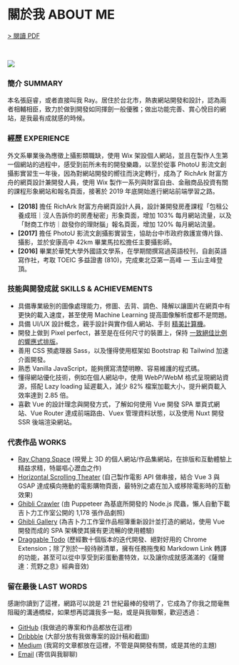 # 關於我 ABOUT ME

[> 閱讀 PDF](https://rayc.dev/about/rayc_resume.pdf#toolbar=0&navpanes=0&scrollbar=0&zoom=150)

<br>

<img src="https://avatars.githubusercontent.com/u/39514595?s=260"></img>

### 簡介 SUMMARY
本名張庭睿，或者直接叫我 Ray。居住於台北市，熱衷網站開發和設計，認為兩者相輔相臣，致力於做到開發如同揮劍一般優雅；做出功能完善、賞心悅目的網站，是我最有成就感的時候。

### 經歷 EXPERIENCE
外文系畢業後為應徵上攝影類職缺，使用 Wix 架設個人網站，並且在製作人生第一個網站的過程中，感受到前所未有的開發樂趣，以至於從事 PhotoU 影流文創攝影實習生一年後，因為對網站開發的嚮往而決定轉行，成為了 RichArk 財富方舟的網頁設計兼開發人員，使用 Wix 製作一系列與財富自由、金融商品投資有關的課程形象網站和報名頁面，接著於 2019 年底開始進行網站前端學習之路。
- **[2018]** 擔任 RichArk 財富方舟網頁設計人員，設計兼開發房產課程「包租公養成班｜沒人告訴你的房產秘密」形象頁面，增加 103% 每月網站流量，以及「財商工作坊｜啟發你的理財腦」報名頁面，增加 120% 每月網站流量。
- **[2017]** 擔任 PhotoU 影流文創攝影實習生，協助台中市政府救護宣傳片錄、攝影，並於安康高中 42km 畢業馬拉松擔任主要攝影師。
- **[2016]** 畢業於華梵大學外國語文學系，在學期間撰寫過英語校刊，自創英語寫作社，考取 TOEIC 多益證書 (810)，完成東北亞第一高峰 — 玉山主峰登頂。

### 技能與開發成就 SKILLS & ACHIEVEMENTS
- 具備專業級別的圖像處理能力，修圖、去背、調色、降解以讓圖片在網頁中有更快的載入速度，甚至使用 Machine Learning 提高圖像解析度都不是問題。
- 具備 UI/UX 設計概念，親手設計與實作個人網站、手刻 [精美計算機](https://rayc2045.github.io/vanilla-calculator/)。
- 開發上做到 Pixel perfect，甚至是在任何尺寸的裝置上，保持 [一致絕佳比例的響應式排版](https://rayc.dev)。
- 善用 CSS 預處理器 Sass，以及懂得使用框架如 Bootstrap 和 Tailwind 加速介面開發。
- 熟悉 Vanilla JavaScript，能夠撰寫清楚明瞭、容易維護的程式碼。
- 懂得網站優化技術，例如在個人網站中，使用 WebP/WebM 格式呈現網站資源，搭配 Lazy loading 延遲載入，減少 82% 檔案加載大小，提升網頁載入效率達到 2.85 倍。
- 喜歡 Vue 的設計理念與開發方式，了解如何使用 Vue 開發 SPA 單頁式網站、Vue Router 達成前端路由、Vuex 管理資料狀態，以及使用 Nuxt 開發 SSR 後端渲染網站。

### 代表作品 WORKS
- [Ray Chang Space](https://github.com/rayc2045/raychang-space/blob/master/README.md#ray-chang-space) (視覺上 3D 的個人網站/作品集網站，在排版和互動體驗上精益求精，特屬嘔心瀝血之作)
- [Horizontal Scrolling Theater](https://github.com/rayc2045/horizontal-scrolling-theater/blob/master/README.md#horizontal-scrolling-theater-with-vuejs) (自己製作電影 API 做串接，結合 Vue 3 與 GSAP 達成橫向捲動的電影購物頁面，最特別之處在加入或移除電影時的互動效果)
- [Ghibli Crawler](https://github.com/rayc2045/ghibli-crawler/blob/main/README.md#ghibli-crawler) (由 Puppeteer 為基底所開發的 Node.js 爬蟲，懶人自動下載吉卜力工作室公開的 1,178 張作品劇照)
- [Ghibli Gallery](https://github.com/rayc2045/ghibli-gallery/blob/main/README.md#ghibli-gallery---%E3%82%B9%E3%82%BF%E3%82%B8%E3%82%AA%E3%82%B8%E3%83%96%E3%83%AA%E4%BD%9C%E5%93%81%E3%81%AE%E5%A0%B4%E9%9D%A2%E5%86%99%E7%9C%9F) (為吉卜力工作室作品相簿重新設計並打造的網站，使用 Vue 開發而成的 SPA 架構使其擁有更流暢的使用體驗)
- [Draggable Todo](https://github.com/rayc2045/draggable-todoList/blob/master/README.md#draggable-to-do-list) (歷經數十個版本的迭代開發、絕對好用的 Chrome Extension；除了別於一般待辦清單，擁有任務拖曳和 Markdown Link 轉譯的功能，甚至可以從中享受到彩蛋動畫特效，以及讓你成就感滿滿的《薩爾達：荒野之息》經典音效)

### 留在最後 LAST WORDS
感謝你讀到了這裡，網路可以說是 21 世紀最棒的發明了，它成為了你我之間毫無阻礙的溝通橋樑，如果想再認識我多一點，或是與我聯繫，歡迎透過：
- [GitHub](https://github.com/rayc2045) (我做過的專案和作品都放在這裡)
- [Dribbble](https://dribbble.com/raychangdesign) (大部分放有我做專案的設計稿和截圖)
- [Medium](https://raychangdesign.medium.com/) (我寫的文章都放在這裡，不管是與開發有關，或是其他的主題)
- [Email](mailto:rayc2045@gmail.com) (寄信與我聊聊)